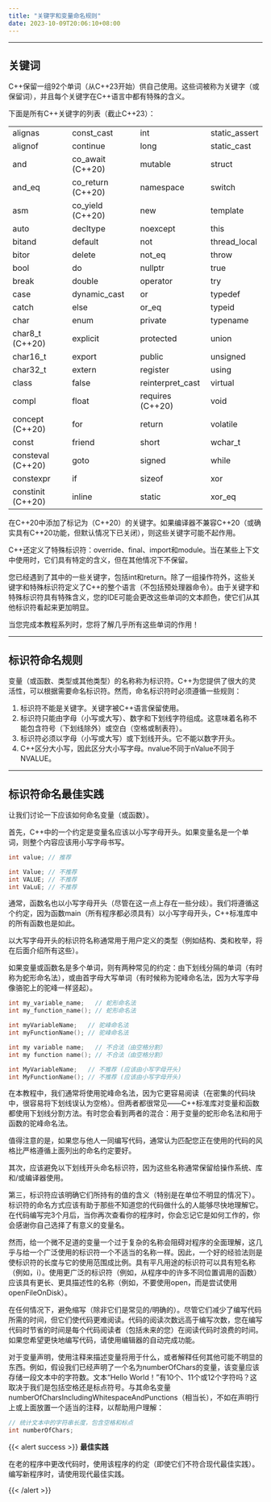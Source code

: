 ```yaml
---
title: "关键字和变量命名规则"
date: 2023-10-09T20:06:10+08:00
---
```


***
## 关键词

C++保留一组92个单词（从C++23开始）供自己使用。这些词被称为关键字（或保留词），并且每个关键字在C++语言中都有特殊的含义。

下面是所有C++关键字的列表（截止C++23）：


|     |    |   |    |
|  ----  | ----  | ----  | ----  |
| alignas | const_cast | int | static_assert |
| alignof | continue | long | static_cast |
| and | co_await (C++20) | mutable | struct |
| and_eq | co_return (C++20) | namespace | switch |
| asm | co_yield (C++20) | new | template |
| auto | decltype | noexcept | this |
| bitand | default | not | thread_local |
| bitor | delete | not_eq | throw |
| bool | do | nullptr | true |
| break | double | operator | try |
| case | dynamic_cast | or | typedef |
| catch | else | or_eq | typeid |
| char | enum | private | typename |
| char8_t (C++20) | explicit | protected | union |
| char16_t | export | public | unsigned |
| char32_t | extern | register | using |
| class | false | reinterpret_cast | virtual |
| compl | float | requires (C++20) | void |
| concept (C++20) | for | return | volatile |
| const | friend | short | wchar_t |
| consteval (C++20) | goto | signed | while |
| constexpr | if | sizeof | xor |
| constinit (C++20) | inline | static | xor_eq |



在C++20中添加了标记为（C++20）的关键字。如果编译器不兼容C++20（或确实具有C++20功能，但默认情况下已关闭），则这些关键字可能不起作用。

C++还定义了特殊标识符：override、final、import和module。当在某些上下文中使用时，它们具有特定的含义，但在其他情况下不保留。

您已经遇到了其中的一些关键字，包括int和return。除了一组操作符外，这些关键字和特殊标识符定义了C++的整个语言（不包括预处理器命令）。由于关键字和特殊标识符具有特殊含义，您的IDE可能会更改这些单词的文本颜色，使它们从其他标识符看起来更加明显。

当您完成本教程系列时，您将了解几乎所有这些单词的作用！

***
## 标识符命名规则

变量（或函数、类型或其他类型）的名称称为标识符。C++为您提供了很大的灵活性，可以根据需要命名标识符。然而，命名标识符时必须遵循一些规则：

1. 标识符不能是关键字。关键字被C++语言保留使用。
2. 标识符只能由字母（小写或大写）、数字和下划线字符组成。这意味着名称不能包含符号（下划线除外）或空白（空格或制表符）。
3. 标识符必须以字母（小写或大写）或下划线开头。它不能以数字开头。
4. C++区分大小写，因此区分大小写字母。nvalue不同于nValue不同于NVALUE。


***
## 标识符命名最佳实践

让我们讨论一下应该如何命名变量（或函数）。

首先，C++中的一个约定是变量名应该以小写字母开头。如果变量名是一个单词，则整个内容应该用小写字母书写。

```C++
int value; // 推荐

int Value; // 不推荐
int VALUE; // 不推荐
int VaLuE; // 不推荐
```

通常，函数名也以小写字母开头（尽管在这一点上存在一些分歧）。我们将遵循这个约定，因为函数main（所有程序都必须具有）以小写字母开头，C++标准库中的所有函数也是如此。

以大写字母开头的标识符名称通常用于用户定义的类型（例如结构、类和枚举，将在后面介绍所有这些）。

如果变量或函数名是多个单词，则有两种常见的约定：由下划线分隔的单词（有时称为蛇形命名法），或由首字母大写单词（有时候称为驼峰命名法，因为大写字母像骆驼上的驼峰一样竖起）。

```C++
int my_variable_name;   // 蛇形命名法
int my_function_name(); // 蛇形命名法

int myVariableName;   // 驼峰命名法
int myFunctionName(); // 驼峰命名法

int my variable name;   // 不合法（由空格分割）
int my function name(); // 不合法（由空格分割）

int MyVariableName;   // 不推荐 (应该由小写字母开头)
int MyFunctionName(); // 不推荐 (应该由小写字母开头)
```

在本教程中，我们通常将使用驼峰命名法，因为它更容易阅读（在密集的代码块中，很容易将下划线误认为空格）。但两者都很常见——C++标准库对变量和函数都使用下划线分割方法。有时您会看到两者的混合：用于变量的蛇形命名法和用于函数的驼峰命名法。

值得注意的是，如果您与他人一同编写代码，通常认为匹配您正在使用的代码的风格比严格遵循上面列出的命名约定要好。

其次，应该避免以下划线开头命名标识符，因为这些名称通常保留给操作系统、库和/或编译器使用。

第三，标识符应该明确它们所持有的值的含义（特别是在单位不明显的情况下）。标识符的命名方式应该有助于那些不知道您的代码做什么的人能够尽快地理解它。在代码编写完3个月后，当你再次查看你的程序时，你会忘记它是如何工作的，你会感谢你自己选择了有意义的变量名。

然而，给一个微不足道的变量一个过于复杂的名称会阻碍对程序的全面理解，这几乎与给一个广泛使用的标识符一个不适当的名称一样。因此，一个好的经验法则是使标识符的长度与它的使用范围成比例。具有平凡用途的标识符可以具有短名称（例如，i）。使用更广泛的标识符（例如，从程序中的许多不同位置调用的函数）应该具有更长、更具描述性的名称（例如，不要使用open，而是尝试使用openFileOnDisk）。

在任何情况下，避免缩写（除非它们是常见的/明确的）。尽管它们减少了编写代码所需的时间，但它们使代码更难阅读。代码的阅读次数远高于编写次数，您在编写代码时节省的时间是每个代码阅读者（包括未来的您）在阅读代码时浪费的时间。如果您希望更快地编写代码，请使用编辑器的自动完成功能。

对于变量声明，使用注释来描述变量将用于什么，或者解释任何其他可能不明显的东西。例如，假设我们已经声明了一个名为numberOfChars的变量，该变量应该存储一段文本中的字符数。文本“Hello World！”有10个、11个或12个字符吗？这取决于我们是包括空格还是标点符号。与其命名变量numberOfCharsIncludingWhitespaceAndPunctions（相当长），不如在声明行上或上面放置一个适当的注释，以帮助用户理解：

```C++
// 统计文本中的字符串长度，包含空格和标点
int numberOfChars;
```

{{< alert success >}}
**最佳实践**

在老的程序中更改代码时，使用该程序的约定（即使它们不符合现代最佳实践）。编写新程序时，请使用现代最佳实践。

{{< /alert >}}


